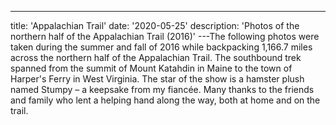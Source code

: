 ---

title: 'Appalachian Trail'
date: '2020-05-25'
description: 'Photos of the northern half of the Appalachian Trail (2016)'
---The following photos were taken during the summer and fall of 2016 while backpacking 1,166.7 miles across the northern half of the Appalachian Trail⁠. The southbound trek spanned from the summit of Mount Katahdin in Maine to the town of Harper's Ferry in West Virginia. The star of the show is a hamster plush named Stumpy – a keepsake from my fiancée. Many thanks to the friends and family who lent a helping hand along the way, both at home and on the trail.
